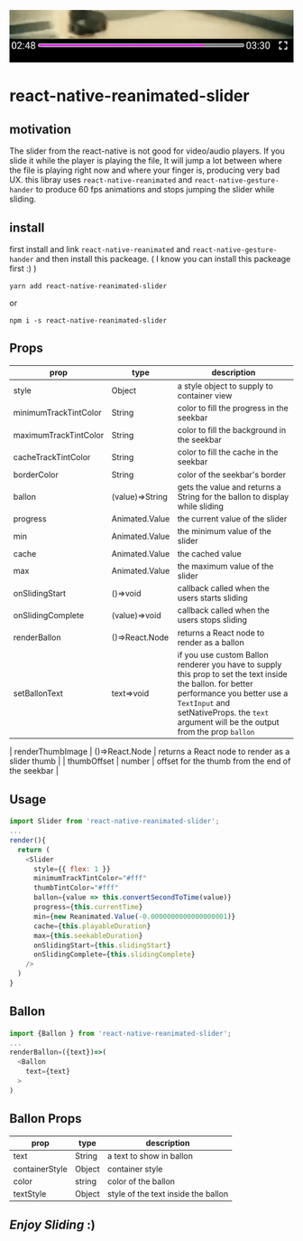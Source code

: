 ![](./examples/capture.gif)

# react-native-reanimated-slider


## motivation
The slider from the react-native is not good for video/audio players. If you slide it while the player is playing the file, It will jump a lot between where the file is playing right now and where your finger is, producing very bad UX. this libray uses `react-native-reanimated` and `react-native-gesture-hander`  to produce 60 fps animations and stops jumping the slider while sliding.


## install
first install and link `react-native-reanimated` and `react-native-gesture-hander` and then install this packeage. ( I know you can install this packeage first :) )

```
yarn add react-native-reanimated-slider
```
or 

```
npm i -s react-native-reanimated-slider
```

## Props
| prop                  | type            | description                                                                                                                                                                                                                              |
| --------------------- | --------------- | ---------------------------------------------------------------------------------------------------------------------------------------------------------------------------------------------------------------------------------------- |
| style                 | Object          | a style object to supply to container view                                                                                                                                                                                               |
| minimumTrackTintColor | String          | color to fill the progress in the seekbar                                                                                                                                                                                                |
| maximumTrackTintColor | String          | color to fill the background in the seekbar                                                                                                                                                                                              |
| cacheTrackTintColor   | String          | color to fill the cache in the seekbar                                                                                                                                                                                                   |
| borderColor           | String          | color of the seekbar's  border                                                                                                                                                                                                           |
| ballon                | (value)=>String | gets the value and returns a String for the ballon to display while sliding                                                                                                                                                              |
| progress              | Animated.Value  | the current value of the slider                                                                                                                                                                                                          |
| min                   | Animated.Value  | the minimum value of the slider                                                                                                                                                                                                          |
| cache                 | Animated.Value  | the cached value                                                                                                                                                                                                                         |
| max                   | Animated.Value  | the maximum value of the slider                                                                                                                                                                                                          |
| onSlidingStart        | ()=>void        | callback called when the users starts sliding                                                                                                                                                                                            |
| onSlidingComplete     | (value)=>void   | callback called when the users stops sliding                                                                                                                                                                                             |
| renderBallon          | ()=>React.Node  | returns a React node to render as a ballon                                                                                                                                                      
| setBallonText         | text=>void      | if you use custom Ballon renderer you have to supply this prop to set the text inside the ballon. for better performance you better use a `TextInput` and setNativeProps. the `text` argument will be the output from the prop  `ballon` 

| renderThumbImage          | ()=>React.Node  | returns a React node to render as a slider thumb                                                                                                                                                                                           |
| thumbOffset         | number      | offset for the thumb from the end of the seekbar |



## Usage
```js
import Slider from 'react-native-reanimated-slider';
...
render(){
  return (
    <Slider
      style={{ flex: 1 }}
      minimumTrackTintColor="#fff"
      thumbTintColor="#fff"
      ballon={value => this.convertSecondToTime(value)}
      progress={this.currentTime}
      min={new Reanimated.Value(-0.0000000000000000001)}
      cache={this.playableDuration}
      max={this.seekableDuration}
      onSlidingStart={this.slidingStart}
      onSlidingComplete={this.slidingComplete}
    />
  )
}
```

## Ballon
```js
import {Ballon } from 'react-native-reanimated-slider';
...
renderBallon=({text})=>(
  <Ballon 
    text={text}
  >
)
```

## Ballon Props

| prop           | type   | description                         |
| -------------- | ------ | ----------------------------------- |
| text           | String | a text to show in ballon            |
| containerStyle | Object | container style                     |
| color          | string | color of the ballon                 |
| textStyle      | Object | style of the text inside the ballon |


##  *Enjoy Sliding* :)
